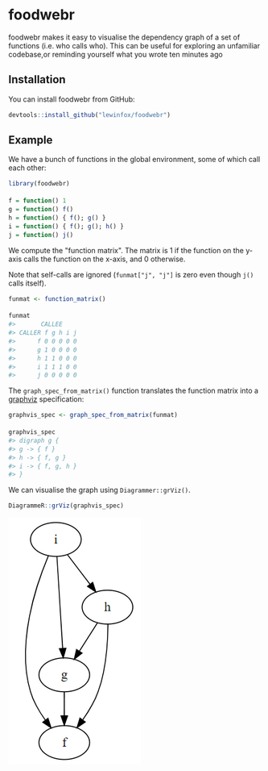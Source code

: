 # foodwebr

<!-- badges: start -->
<!-- badges: end -->

foodwebr makes it easy to visualise the dependency graph of a set of functions (i.e. who calls who).
This can be useful for exploring an unfamiliar codebase,or reminding yourself what you wrote ten
minutes ago

## Installation

You can install foodwebr from GitHub:

``` r
devtools::install_github("lewinfox/foodwebr")
```

## Example

We have a bunch of functions in the global environment, some of which call each other:

``` r
library(foodwebr)

f = function() 1
g = function() f()
h = function() { f(); g() }
i = function() { f(); g(); h() }
j = function() j()
```

We compute the "function matrix". The matrix is 1 if the function on the y-axis calls the function
on the x-axis, and 0 otherwise.

Note that self-calls are ignored (`funmat["j", "j"]` is zero even though `j()` calls itself).

``` r
funmat <- function_matrix()

funmat
#>       CALLEE
#> CALLER f g h i j
#>      f 0 0 0 0 0
#>      g 1 0 0 0 0
#>      h 1 1 0 0 0
#>      i 1 1 1 0 0
#>      j 0 0 0 0 0

```

The `graph_spec_from_matrix()` function translates the function matrix into a
[graphviz](https://graphviz.org/) specification:

``` r
graphvis_spec <- graph_spec_from_matrix(funmat)

graphvis_spec
#> digraph g {
#> g -> { f }
#> h -> { f, g }
#> i -> { f, g, h }
#> }
```

We can visualise the graph using `Diagrammer::grViz()`.

``` r
DiagrammeR::grViz(graphvis_spec)
```
![Function dependency graph](man/figures/graph.png)
